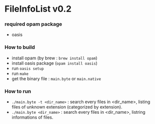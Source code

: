 # FileInfoList v0.2

### required opam package

 - oasis
 
### How to build

 - install opam (by brew : `brew install opam`)
 - install oasis package (`opam install oasis`)
 - run `oasis setup`
 - run `make`
 - get the binary file : `main.byte` or `main.native`
 
### How to run

 - `./main.byte -t <dir_name>` : search every files in <dir_name>, listing files of unknown extension (categorized by extension).
 - `./main.byte <dir_name>` : search every files in <dir_name>, listring informations of files.
